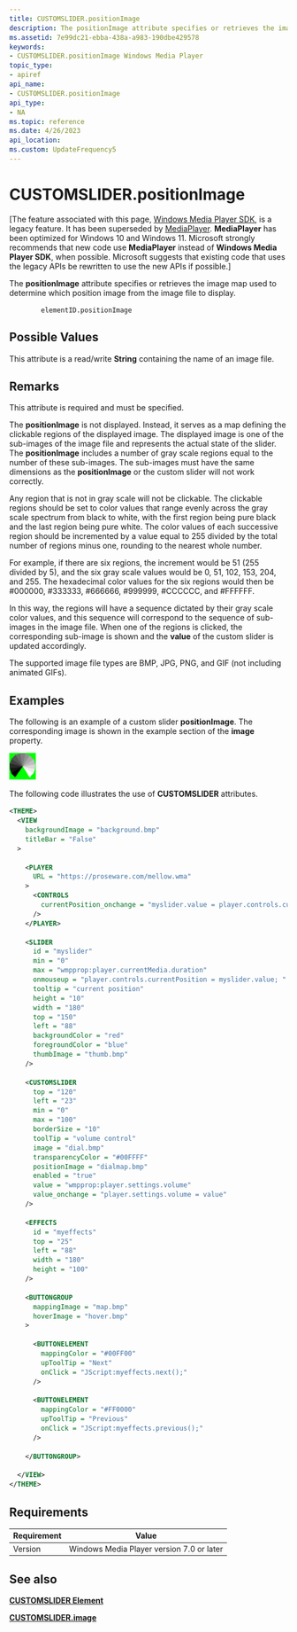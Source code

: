 ```yaml
---
title: CUSTOMSLIDER.positionImage
description: The positionImage attribute specifies or retrieves the image map used to determine which position image from the image file to display.
ms.assetid: 7e99dc21-ebba-438a-a983-190dbe429578
keywords:
- CUSTOMSLIDER.positionImage Windows Media Player
topic_type:
- apiref
api_name:
- CUSTOMSLIDER.positionImage
api_type:
- NA
ms.topic: reference
ms.date: 4/26/2023
api_location: 
ms.custom: UpdateFrequency5
---
```


# CUSTOMSLIDER.positionImage

\[The feature associated with this page, [Windows Media Player SDK](/windows/win32/wmp/windows-media-player-sdk), is a legacy feature. It has been superseded by [MediaPlayer](/uwp/api/Windows.Media.Playback.MediaPlayer). **MediaPlayer** has been optimized for Windows 10 and Windows 11. Microsoft strongly recommends that new code use **MediaPlayer** instead of **Windows Media Player SDK**, when possible. Microsoft suggests that existing code that uses the legacy APIs be rewritten to use the new APIs if possible.\]

The **positionImage** attribute specifies or retrieves the image map used to determine which position image from the image file to display.

``` syntax
        elementID.positionImage
```

## Possible Values

This attribute is a read/write **String** containing the name of an image file.

## Remarks

This attribute is required and must be specified.

The **positionImage** is not displayed. Instead, it serves as a map defining the clickable regions of the displayed image. The displayed image is one of the sub-images of the image file and represents the actual state of the slider. The **positionImage** includes a number of gray scale regions equal to the number of these sub-images. The sub-images must have the same dimensions as the **positionImage** or the custom slider will not work correctly.

Any region that is not in gray scale will not be clickable. The clickable regions should be set to color values that range evenly across the gray scale spectrum from black to white, with the first region being pure black and the last region being pure white. The color values of each successive region should be incremented by a value equal to 255 divided by the total number of regions minus one, rounding to the nearest whole number.

For example, if there are six regions, the increment would be 51 (255 divided by 5), and the six gray scale values would be 0, 51, 102, 153, 204, and 255. The hexadecimal color values for the six regions would then be \#000000, \#333333, \#666666, \#999999, \#CCCCCC, and \#FFFFFF.

In this way, the regions will have a sequence dictated by their gray scale color values, and this sequence will correspond to the sequence of sub-images in the image file. When one of the regions is clicked, the corresponding sub-image is shown and the **value** of the custom slider is updated accordingly.

The supported image file types are BMP, JPG, PNG, and GIF (not including animated GIFs).

## Examples

The following is an example of a custom slider **positionImage**. The corresponding image is shown in the example section of the **image** property.

![sample positionimage graphic](images/dialmap.png)

The following code illustrates the use of **CUSTOMSLIDER** attributes.


```XML
<THEME>
  <VIEW
    backgroundImage = "background.bmp"
    titleBar = "False"
  >

    <PLAYER
      URL = "https://proseware.com/mellow.wma"
    >
      <CONTROLS
        currentPosition_onchange = "myslider.value = player.controls.currentPosition;"
      />
    </PLAYER>

    <SLIDER
      id = "myslider"
      min = "0"
      max = "wmpprop:player.currentMedia.duration"
      onmouseup = "player.controls.currentPosition = myslider.value; "
      tooltip = "current position"
      height = "10"
      width = "180"
      top = "150"
      left = "88"
      backgroundColor = "red"
      foregroundColor = "blue"
      thumbImage = "thumb.bmp"
    />

    <CUSTOMSLIDER
      top = "120"
      left = "23"
      min = "0"
      max = "100"
      borderSize = "10"
      toolTip = "volume control"
      image = "dial.bmp"
      transparencyColor = "#00FFFF"
      positionImage = "dialmap.bmp"
      enabled = "true"
      value = "wmpprop:player.settings.volume"
      value_onchange = "player.settings.volume = value"
    />

    <EFFECTS
      id = "myeffects"
      top = "25"
      left = "88"
      width = "180"
      height = "100"
    />

    <BUTTONGROUP
      mappingImage = "map.bmp"
      hoverImage = "hover.bmp"
    > 

      <BUTTONELEMENT
        mappingColor = "#00FF00"
        upToolTip = "Next"
        onClick = "JScript:myeffects.next();"
      />

      <BUTTONELEMENT
        mappingColor = "#FF0000"
        upToolTip = "Previous"
        onClick = "JScript:myeffects.previous();"
      />

    </BUTTONGROUP>

  </VIEW>
</THEME>

```



## Requirements



| Requirement | Value |
|--------------------|------------------------------------------------------|
| Version<br/> | Windows Media Player version 7.0 or later<br/> |



## See also

<dl> <dt>

[**CUSTOMSLIDER Element**](customslider-element.md)
</dt> <dt>

[**CUSTOMSLIDER.image**](customslider-image.md)
</dt> </dl>

 

 





